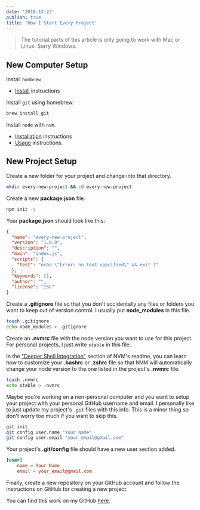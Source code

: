 ```yaml
---
date: '2018-12-23'
publish: true
title: 'How I Start Every Project'
---
```


> The tutorial parts of this article is only going to work with Mac or Linux. Sorry Windows.

## New Computer Setup

Install `hombrew`

- [Install](https://brew.sh/) instructions

Install `git` using homebrew.

```bash
brew install git
```

Install `node` with `nvm`.

- [Installation](https://github.com/creationix/nvm#installation) instructions
- [Usage](https://github.com/creationix/nvm#usage) instructions.

## New Project Setup

Create a new folder for your project and change into that directory.

```bash
mkdir every-new-project && cd every-new-project
```

Create a new **package.json** file.

```bash
npm init -y
```

Your **package.json** should look like this:

```json
{
  "name": "every-new-project",
  "version": "1.0.0",
  "description": "",
  "main": "index.js",
  "scripts": {
    "test": "echo \"Error: no test specified\" && exit 1"
  },
  "keywords": [],
  "author": "",
  "license": "ISC"
}
```

Create a **.gitignore** file so that you don't accidentally any files or folders you want to keep out of version control. I usually put **node_modules** in this file.

```bash
touch .gitignore
echo node_modules > .gitignore
```

Create an **.nvmrc** file with the node version you want to use for this project. For personal projects, I just write `stable` in this file.

In the ["Deeper Shell Integration"](https://github.com/creationix/nvm#deeper-shell-integration) section of NVM's readme, you can learn how to customize your **.bashrc** or **.zshrc** file so that NVM will automatically change your node version to the one listed in the project's **.nvmrc** file.

```bash
touch .nvmrc
echo stable > .nvmrc
```

Maybe you're working on a non-personal computer and you want to setup your project with your personal GitHub username and email. I personally like to just update my project's `.git` files with this info. This is a minor thing so don't worry too much if you want to skip this.

```bash
git init
git config user.name "Your Name"
git config user.email "your_email@gmail.com"
```

Your project's **.git/config** file should have a new user section added.

```conf
[user]
	name = Your Name
	email = your_email@gmail.com
```

Finally, create a new repository on your GitHub account and follow the instructions on GitHub for creating a new project.

You can find this work on my GitHub [here](https://github.com/hellobrian/every-new-project).
